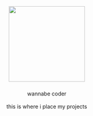 <div align="center">
  <img height="200" src="https://i.ibb.co/34gFZwM/thumb.png"  />
</div>

###

<p align="center">wannabe coder<br><br>this is where i place my projects</p>

###
